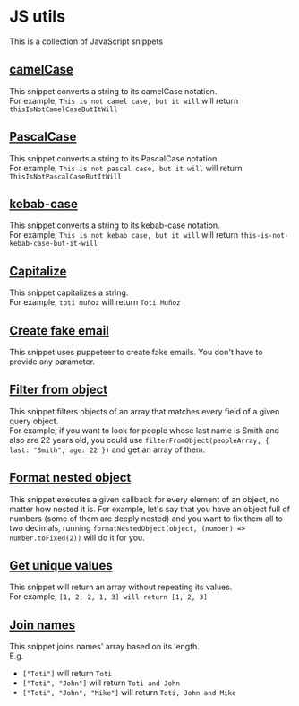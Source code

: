 # JS utils

This is a collection of JavaScript snippets

## [camelCase](camelCase.js)

This snippet converts a string to its camelCase notation.\
For example, `This is not camel case, but it will` will return `thisIsNotCamelCaseButItWill`

## [PascalCase](PascalCase.js)

This snippet converts a string to its PascalCase notation.\
For example, `This is not pascal case, but it will` will return `ThisIsNotPascalCaseButItWill`

## [kebab-case](kebab-case.js)

This snippet converts a string to its kebab-case notation.\
For example, `This is not kebab case, but it will` will return `this-is-not-kebab-case-but-it-will`

## [Capitalize](capitalize.js)

This snippet capitalizes a string.\
For example, `toti muñoz` will return `Toti Muñoz`

## [Create fake email](createFakeEmail.js)

This snippet uses puppeteer to create fake emails. You don't have to provide any parameter.

## [Filter from object](filterFromObject.js)

This snippet filters objects of an array that matches every field of a given query object.\
For example, if you want to look for people whose last name is Smith and also are 22 years old, you could use
`filterFromObject(peopleArray, { last: "Smith", age: 22 })` and get an array of them.

## [Format nested object](formatNestedObject.js)

This snippet executes a given callback for every element of an object, no matter how nested it is.
For example, let's say that you have an object full of numbers (some of them are deeply nested) and you want to fix them all to two decimals, running `formatNestedObject(object, (number) => number.toFixed(2))` will do it for you.

## [Get unique values](getUniqueValues.js)

This snippet will return an array without repeating its values.\
For example, `[1, 2, 2, 1, 3] will return [1, 2, 3]`

## [Join names](joinNames.js)

This snippet joins names' array based on its length.\
E.g.

-   `["Toti"]` will return `Toti`
-   `["Toti", "John"]` will return `Toti and John`
-   `["Toti", "John", "Mike"]` will return `Toti, John and Mike`
